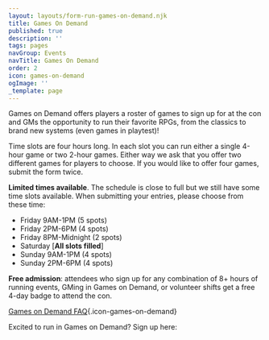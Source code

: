 ```yaml
---
layout: layouts/form-run-games-on-demand.njk
title: Games On Demand
published: true
description: ''
tags: pages
navGroup: Events
navTitle: Games On Demand
order: 2
icon: games-on-demand
ogImage: ''
_template: page
---
```


Games on Demand offers players a roster of games to sign up for at the con and GMs the opportunity to run their favorite RPGs, from the classics to brand new systems (even games in playtest)!

Time slots are four hours long. In each slot you can run either a single 4-hour game or two 2-hour games. Either way we ask that you offer two different games for players to choose. If you would like to offer four games, submit the form twice.

**Limited times available**. The schedule is close to full but we still have some time slots available. When submitting your entries, please choose from these time:

* Friday 9AM-1PM (5 spots)
* Friday 2PM-6PM (4 spots)
* Friday 8PM-Midnight (2 spots)
* Saturday \[**All slots filled**]
* Sunday 9AM-1PM (4 spots)
* Sunday 2PM-6PM (4 spots)

**Free admission**: attendees who sign up for any combination of 8+ hours of running events, GMing in Games on Demand, or volunteer shifts get a free 4-day badge to attend the con.

[Games on Demand FAQ](/games-on-demand-how-it-works/){.icon-games-on-demand}

Excited to run in Games on Demand? Sign up here:
